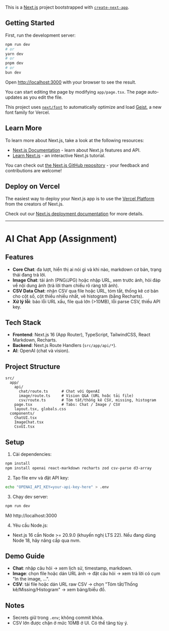 This is a [Next.js](https://nextjs.org) project bootstrapped with [`create-next-app`](https://nextjs.org/docs/app/api-reference/cli/create-next-app).

## Getting Started

First, run the development server:

```bash
npm run dev
# or
yarn dev
# or
pnpm dev
# or
bun dev
```

Open [http://localhost:3000](http://localhost:3000) with your browser to see the result.

You can start editing the page by modifying `app/page.tsx`. The page auto-updates as you edit the file.

This project uses [`next/font`](https://nextjs.org/docs/app/building-your-application/optimizing/fonts) to automatically optimize and load [Geist](https://vercel.com/font), a new font family for Vercel.

## Learn More

To learn more about Next.js, take a look at the following resources:

- [Next.js Documentation](https://nextjs.org/docs) - learn about Next.js features and API.
- [Learn Next.js](https://nextjs.org/learn) - an interactive Next.js tutorial.

You can check out [the Next.js GitHub repository](https://github.com/vercel/next.js) - your feedback and contributions are welcome!

## Deploy on Vercel

The easiest way to deploy your Next.js app is to use the [Vercel Platform](https://vercel.com/new?utm_medium=default-template&filter=next.js&utm_source=create-next-app&utm_campaign=create-next-app-readme) from the creators of Next.js.

Check out our [Next.js deployment documentation](https://nextjs.org/docs/app/building-your-application/deploying) for more details.

---

# AI Chat App (Assignment)

## Features

- **Core Chat**: đa lượt, hiển thị ai nói gì và khi nào, markdown cơ bản, trạng thái đang trả lời.
- **Image Chat**: tải ảnh (PNG/JPG) hoặc nhập URL, xem trước ảnh, hỏi đáp về nội dung ảnh (trả lời tham chiếu rõ ràng tới ảnh).
- **CSV Data Chat**: nhận CSV qua file hoặc URL, tóm tắt, thống kê cơ bản cho cột số, cột thiếu nhiều nhất, vẽ histogram (bằng Recharts).
- **Xử lý lỗi**: báo lỗi URL xấu, file quá lớn (>10MB), lỗi parse CSV, thiếu API key.

## Tech Stack

- **Frontend**: Next.js 16 (App Router), TypeScript, TailwindCSS, React Markdown, Recharts.
- **Backend**: Next.js Route Handlers (`src/app/api/*`).
- **AI**: OpenAI (chat và vision).

## Project Structure

```
src/
  app/
    api/
      chat/route.ts      # Chat với OpenAI
      image/route.ts     # Vision Q&A (URL hoặc tải file)
      csv/route.ts       # Tóm tắt/thống kê CSV, missing, histogram
    page.tsx             # Tabs: Chat / Image / CSV
    layout.tsx, globals.css
  components/
    ChatUI.tsx
    ImageChat.tsx
    CsvUI.tsx
```

## Setup

1. Cài dependencies:
```bash
npm install
npm install openai react-markdown recharts zod csv-parse d3-array
```

2. Tạo file env và đặt API key:
```bash
echo "OPENAI_API_KEY=your-api-key-here" > .env
```

3. Chạy dev server:
```bash
npm run dev
```
Mở http://localhost:3000

4. Yêu cầu Node.js:
- Next.js 16 cần Node >= 20.9.0 (khuyến nghị LTS 22). Nếu đang dùng Node 18, hãy nâng cấp qua nvm.

## Demo Guide

- **Chat**: nhập câu hỏi → xem lịch sử, timestamp, markdown.
- **Image**: chọn file hoặc dán URL ảnh → đặt câu hỏi → xem trả lời có cụm "In the image, ...".
- **CSV**: tải file hoặc dán URL raw CSV → chọn "Tóm tắt/Thống kê/Missing/Histogram" → xem bảng/biểu đồ.

## Notes

- Secrets giữ trong `.env`; không commit khóa.
- CSV lớn được chặn ở mức 10MB ở UI. Có thể tăng tùy ý.
